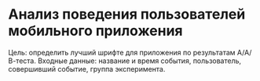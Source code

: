 # Анализ поведения пользователей мобильного приложения
Цель: определить лучший шрифте для приложения по результатам А/А/В-теста.
Входные данные: название и время события, пользователь, совершивший событие, группа эксперимента.